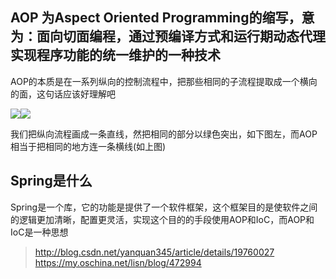 ## AOP 为Aspect Oriented Programming的缩写，意为：面向切面编程，通过预编译方式和运行期动态代理实现程序功能的统一维护的一种技术

AOP的本质是在一系列纵向的控制流程中，把那些相同的子流程提取成一个横向的面，这句话应该好理解吧

![](http://img.blog.csdn.net/20140223215225406?watermark/2/text/aHR0cDovL2Jsb2cuY3Nkbi5uZXQveWFucXVhbjM0NQ==/font/5a6L5L2T/fontsize/400/fill/I0JBQkFCMA==/dissolve/70/gravity/SouthEast)![](http://img.blog.csdn.net/20140223215240359?watermark/2/text/aHR0cDovL2Jsb2cuY3Nkbi5uZXQveWFucXVhbjM0NQ==/font/5a6L5L2T/fontsize/400/fill/I0JBQkFCMA==/dissolve/70/gravity/SouthEast)

我们把纵向流程画成一条直线，然把相同的部分以绿色突出，如下图左，而AOP相当于把相同的地方连一条横线(如上图)

## Spring是什么 ##
Spring是一个库，它的功能是提供了一个软件框架，这个框架目的是使软件之间的逻辑更加清晰，配置更灵活，实现这个目的的手段使用AOP和IoC，而AOP和IoC是一种思想

> http://blog.csdn.net/yanquan345/article/details/19760027
> https://my.oschina.net/lisn/blog/472994